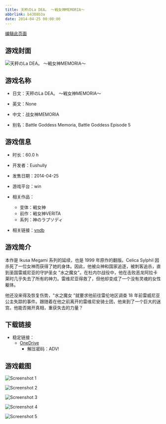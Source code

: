 ```yaml
---
title: 天秤のLa DEA。 ～戦女神MEMORIA～
abbrlink: b4388b3a
date: 2014-04-25 00:00:00
---
```

[编辑此页面](https://github.com/ACG-3/ADV3-source/blob/main/source/_posts/games/%E5%A4%A9%E7%A7%A4%E3%81%AELa%20DEA%E3%80%82%20%EF%BD%9E%E6%88%A6%E5%A5%B3%E7%A5%9EMEMORIA%EF%BD%9E.md)

## 游戏封面

![天秤のLa DEA。 ～戦女神MEMORIA～](https://pan.timero.xyz/onedrive/img_lib_001/%E5%A4%A9%E7%A7%A4%E3%81%AELa%20DEA%E3%80%82%20%EF%BD%9E%E6%88%A6%E5%A5%B3%E7%A5%9EMEMORIA%EF%BD%9E_cover.avif)


## 游戏名称

- 日文：天秤のLa DEA。 ～戦女神MEMORIA～
- 英文：None
- 中文：战女神MEMORIA

- 别名：Battle Goddess Memoria, Battle Goddess Episode 5


## 游戏信息

- 时长：60.0 h
- 开发者：Eushully
- 发售日期：2014-04-25
- 游戏平台：win
- 相关作品：
   - 变体：戦女神
   - 前作：戦女神VERITA
   - 系列：神のラプソディ

- 相关链接：[vndb](https://vndb.org/v13999)


## 游戏简介

本作是 Ikusa Megami 系列的延续，也是 1999 年原作的翻版。Celica Sylphil 因杀死了一位女神而获得了她的身体。因此，他被众神和国家追逐，被刺客追杀，直到圣国雷威尼亚的守护圣女 "水之魔女"。在杜内尔战役中，他在击败恶龙阿拉卡莱时几乎失去了所有的神力。雷维尼亚得救了，但他却变成了一个没有灵魂的女性躯体。

他还没来得及恢复伤势，"水之魔女 "就要求他前往雷伦地区调查 18 年前雷威尼亚公主失踪的事件。跟随着在他之前离开的雷维尼安骑士团，他来到了一个巨大的迷宫。他能否揭开真相，重获失去的力量？




## 下载链接

- 稳定链接：
    - [OneDrive](https://pan.timero.xyz/onedrive/adv_lib_001/%E5%A4%A9%E7%A7%A4%E3%81%AELa%20DEA%E3%80%82%20%EF%BD%9E%E6%88%A6%E5%A5%B3%E7%A5%9EMEMORIA%EF%BD%9E)
        - 解压密码：ADV!



## 游戏截图


![Screenshot 1](https://pan.timero.xyz/onedrive/img_lib_001/%E5%A4%A9%E7%A7%A4%E3%81%AELa%20DEA%E3%80%82%20%EF%BD%9E%E6%88%A6%E5%A5%B3%E7%A5%9EMEMORIA%EF%BD%9E_Screenshot_1.avif)

![Screenshot 2](https://pan.timero.xyz/onedrive/img_lib_001/%E5%A4%A9%E7%A7%A4%E3%81%AELa%20DEA%E3%80%82%20%EF%BD%9E%E6%88%A6%E5%A5%B3%E7%A5%9EMEMORIA%EF%BD%9E_Screenshot_2.avif)

![Screenshot 3](https://pan.timero.xyz/onedrive/img_lib_001/%E5%A4%A9%E7%A7%A4%E3%81%AELa%20DEA%E3%80%82%20%EF%BD%9E%E6%88%A6%E5%A5%B3%E7%A5%9EMEMORIA%EF%BD%9E_Screenshot_3.avif)

![Screenshot 4](https://pan.timero.xyz/onedrive/img_lib_001/%E5%A4%A9%E7%A7%A4%E3%81%AELa%20DEA%E3%80%82%20%EF%BD%9E%E6%88%A6%E5%A5%B3%E7%A5%9EMEMORIA%EF%BD%9E_Screenshot_4.avif)

![Screenshot 5](https://pan.timero.xyz/onedrive/img_lib_001/%E5%A4%A9%E7%A7%A4%E3%81%AELa%20DEA%E3%80%82%20%EF%BD%9E%E6%88%A6%E5%A5%B3%E7%A5%9EMEMORIA%EF%BD%9E_Screenshot_5.avif)


